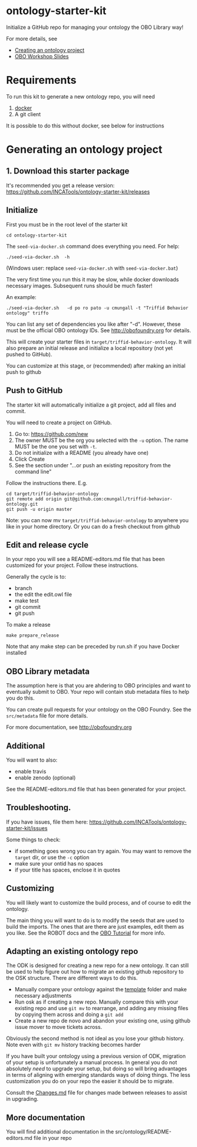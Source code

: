 # ontology-starter-kit

Initialize a GitHub repo for managing your ontology the OBO Library way!

For more details, see

 * [Creating an ontology project](https://douroucouli.wordpress.com/2015/12/16/creating-an-ontology-project-an-update/)
 * [OBO Workshop Slides](https://docs.google.com/presentation/d/1JPAaDl6Nitxet9NVqWI30eIygcerYAjdMIGmxbRtIn0/edit?usp=sharing)

# Requirements

To run this kit to generate a new ontology repo, you will need

 1. [docker](https://www.docker.com/get-docker)
 2. A git client

It is possible to do this without docker, see below for instructions

# Generating an ontology project

## 1. Download this starter package

It's recommended you get a release version: https://github.com/INCATools/ontology-starter-kit/releases

## Initialize

First you must be in the root level of the starter kit

    cd ontology-starter-kit

The `seed-via-docker.sh` command does everything you need. For help:

    ./seed-via-docker.sh  -h

(Windows user: replace `seed-via-docker.sh` with `seed-via-docker.bat`)

The very first time you run this it may be slow, while docker downloads necessary images. Subsequent runs should be much faster!

An example:

    ./seed-via-docker.sh   -d po ro pato -u cmungall -t "Triffid Behavior ontology" triffo

You can list any set of dependencies you like after "-d". However, these must be the official OBO ontology IDs. See http://obofoundry.org for details.

This will create your starter files in
`target/triffid-behavior-ontology`. It will also prepare an initial
release and initialize a local repository (not yet pushed to GitHub).

You can customize at this stage, or (recommended) after making an initial push to github

## Push to GitHub

The starter kit will automatically initialize a git project, add all files and commit.

You will need to create a project on GitHub.

 1. Go to: https://github.com/new
 2. The owner MUST be the org you selected with the `-u` option. The name MUST be the one you set with `-t`.
 3. Do not initialize with a README (you already have one)
 4. Click Create
 5. See the section under "…or push an existing repository from the command line"

Follow the instructions there. E.g.

```
cd target/triffid-behavior-ontology
git remote add origin git@github.com:cmungall/triffid-behavior-ontology.git
git push -u origin master
```

Note: you can now mv `target/triffid-behavior-ontology` to anywhere you like in your home directory. Or you can do a fresh checkout from github

## Edit and release cycle

In your repo you will see a README-editors.md file that has been customized for your project. Follow these instructions.

Generally the cycle is to:

 - branch
 - the edit the edit.owl file
 - make test
 - git commit
 - git push

To make a release

`make prepare_release`

Note that any make step can be preceded by run.sh if you have Docker installed

## OBO Library metadata

The assumption here is that you are ahdering to OBO principles and
want to eventually submit to OBO. Your repo will contain stub metadata
files to help you do this.

You can create pull requests for your ontology on the OBO Foundry. See the `src/metadata` file for more details.

For more documentation, see http://obofoundry.org

## Additional

You will want to also:

 * enable travis
 * enable zenodo (optional)

See the README-editors.md file that has been generated for your project.

## Troubleshooting.

If you have issues, file them here: https://github.com/INCATools/ontology-starter-kit/issues

Some things to check:

 * if something goes wrong you can try again. You may want to remove the `target` dir, or use the `-c` option
 * make sure your ontid has no spaces
 * if your title has spaces, enclose it in quotes


## Customizing

You will likely want to customize the build process, and of course to edit the ontology.

The main thing you will want to do is to modify the seeds that are
used to build the imports. The ones that are there are just examples,
edit them as you like. See the ROBOT docs and the [OBO
Tutorial](https://github.com/jamesaoverton/obo-tutorial) for more
info.

## Adapting an existing ontology repo

The ODK is designed for creating a new repo for a new ontology. It can still be used to help figure out how to migrate an existing github repository to the OSK structure. There are different ways to do this.

 * Manually compare your ontology against the [template](https://github.com/INCATools/ontology-starter-kit/tree/master/template) folder and make necessary adjustments
 * Run osk as if creating a new repo. Manually compare this with your existing repo and use `git mv` to rearrange, and adding any missing files by copying them across and doing a `git add`
 * Create a new repo de novo and abandon your existing one, using github issue mover to move tickets across.
 
Obviously the second method is not ideal as you lose your github history. Note even with `git mv` history tracking becomes harder

If you have built your ontology using a previous version of ODK,
migration of your setup is unfortunately a manual process. In general
you do not absolutely *need* to upgrade your setup, but doing so will
bring advantages in terms of aligning with emerging standards ways of
doing things. The less customization you do on your repo the easier it
should be to migrate.

Consult the [Changes.md](Changes.md) file for changes made between
releases to assist in upgrading.

## More documentation

You will find additional documentation in the src/ontology/README-editors.md file in your repo

